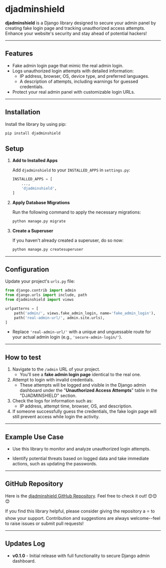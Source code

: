 # djadminshield

**djadminshield** is a Django library designed to secure your admin panel by creating fake login page and tracking unauthorized access attempts. Enhance your website's security and stay ahead of potential hackers!


---

## Features
* Fake admin login page that mimic the real admin login.
* Logs unauthorized login attempts with detailed information:
    * IP address, browser, OS, device type, and preferred languages.
    * A description of attempts, including warnings for guessed credentials.
* Protect your real admin panel with customizable login URLs. 

---


## Installation

Install the library by using pip:

```bash
pip install djadminshield
```


## Setup

1. **Add to Installed Apps**
    
    Add ```djadminshield``` to your ```INSTALLED_APPS``` in ```settings.py```: 

    ```python
    INSTALLED_APPS = [
        ...,
        'djadminshield',
    ]
    ```

2. **Apply Database Migrations**

    Run the following command to apply the necessary migrations:

    ```bash
    python manage.py migrate
    ```

3. **Create a Superuser**

    If you haven't already created a superuser, do so now:

    ```bash
    python manage.py createsuperuser
    ```

---

## Configuration

Update your project's ```urls.py``` file:

```python
from django.contrib import admin
from django.urls import include, path
from djadminshield import views

urlpatterns = [
    path('admin/', views.fake_admin_login, name='fake_admin_login'),
    path('real-admin-url/', admin.site.urls),
]
```

* Replace ```'real-admin-url/'``` with a unique and unguessable route for your actual admin login (e.g., ```'secure-admin-login/'```).

---


## How to test

1. Navigate to the ```/admin``` URL of your project.
    * You'll see a **fake admin login page** identical to the real one.
2. Attempt to login with invalid credentials.
    * These attempts will be logged and visible in the Django admin dashboard under the "**Unauthorized Access Attempts**" table in the "DJADMINSHIELD" section.
3. Check the logs for information such as:
    * IP address, attempt time, browser, OS, and description.
4. If someone successfully guess the credentials, the fake login page will still prevent access while login the activity.

---

## Example Use Case

* Use this library to monitor and analyze unauthorized login attempts.

* Identify potential threats based on logged data and take immediate actions, such as updating the passwords.

---

## GitHub Repository

Here is the [djadminshield GitHub Repository](https://github.com/Rivindhu/djadminshield). Feel free to check it out! 😊😊😊

If you find this library helpful, please consider giving the repository a ⭐ to show your support. Contribution and suggestions are always welcome--feel to raise issues or submit pull requests!

---

## Updates Log

* **v0.1.0** - Initial release with full functionality to secure Django admin dashboard.